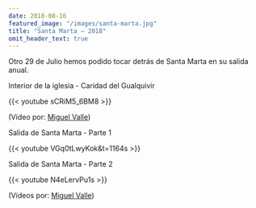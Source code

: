 ```yaml
---
date: 2018-08-16
featured_image: "/images/santa-marta.jpg"
title: "Santa Marta – 2018"
omit_header_text: true
---
```


Otro 29 de Julio hemos podido tocar detrás de Santa Marta en su salida anual.

Interior de la iglesia - Caridad del Gualquivir

{{< youtube sCRiM5_6BM8 >}}

(Vídeo por: [Miguel Valle](https://www.youtube.com/channel/UC_1xXu868_S8RZhDzsOBErA))

Salida de Santa Marta - Parte 1

{{< youtube VGq0tLwyKok&t=1164s >}}

Salida de Santa Marta - Parte 2

{{< youtube N4eLervPu1s >}}

(Vídeos por: [Miguel Valle](https://www.youtube.com/channel/UC_1xXu868_S8RZhDzsOBErA))
